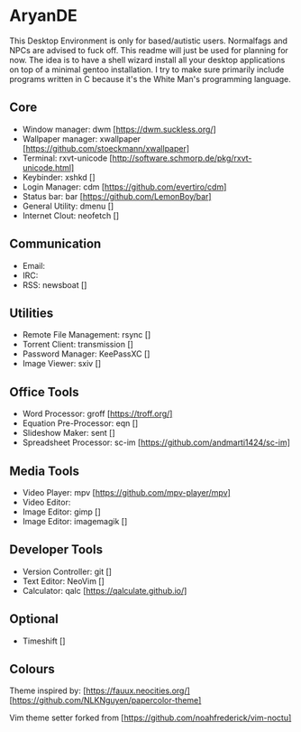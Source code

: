 # AryanDE

This Desktop Environment is only for based/autistic users. Normalfags and NPCs are advised to fuck off. This readme will just be used for planning for now.
The idea is to have a shell wizard install all your desktop applications on top of a minimal gentoo installation.
I try to make sure primarily include programs written in C because it's the White Man's programming language.

## Core

- Window manager: dwm [https://dwm.suckless.org/]
- Wallpaper manager: xwallpaper [https://github.com/stoeckmann/xwallpaper]
- Terminal: rxvt-unicode [http://software.schmorp.de/pkg/rxvt-unicode.html]
- Keybinder: xshkd []
- Login Manager: cdm [https://github.com/evertiro/cdm]
- Status bar: bar [https://github.com/LemonBoy/bar]
- General Utility: dmenu []
- Internet Clout: neofetch []

## Communication

- Email:
- IRC:
- RSS: newsboat []

## Utilities

- Remote File Management: rsync []
- Torrent Client: transmission []
- Password Manager: KeePassXC []
- Image Viewer: sxiv []

## Office Tools

- Word Processor: groff [https://troff.org/]
- Equation Pre-Processor: eqn []
- Slideshow Maker: sent []
- Spreadsheet Processor: sc-im [https://github.com/andmarti1424/sc-im]

## Media Tools

- Video Player: mpv [https://github.com/mpv-player/mpv]
- Video Editor:
- Image Editor: gimp []
- Image Editor: imagemagik []

## Developer Tools

- Version Controller: git []
- Text Editor: NeoVim []
- Calculator: qalc [https://qalculate.github.io/]

## Optional

- Timeshift []

## Colours

Theme inspired by:
[https://fauux.neocities.org/]
[https://github.com/NLKNguyen/papercolor-theme]

Vim theme setter forked from
[https://github.com/noahfrederick/vim-noctu]
